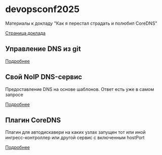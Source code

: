 # devopsconf2025
Материалы к докладу "Как я перестал страдать и полюбил CoreDNS" 

[Страница доклада](https://devopsconf.io/moscow/2025/abstracts/14190)

## Управление DNS из git

[Подробнее](./01_git-dns/README.md)

## Свой NoIP DNS-сервис
Предоставление DNS на основе шаблонов. Ответ есть уже в самом запросе

[Подробнее](./02_shturval-link/README.md)

## Плагин CoreDNS
Плагин для автодискавери на каких узлах запущен тот или иной ингресс-контроллер или другой сервис с включенным hostPort

[Подробнее](./03_coreha/README.md)